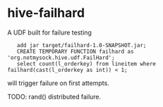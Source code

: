 hive-failhard
=============

A UDF built for failure testing

```
   add jar target/failhard-1.0-SNAPSHOT.jar;
   CREATE TEMPORARY FUNCTION failhard as 'org.notmysock.hive.udf.FailHard';
   select count(l_orderkey) from lineitem where failhard(cast(l_orderkey as int)) < 1;
```

will trigger failure on first attempts.

TODO: rand() distributed failure.
